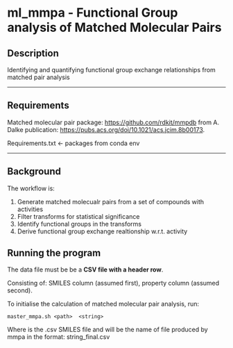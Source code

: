 # ml_mmpa - Functional Group analysis of Matched Molecular Pairs

## Description
Identifying and quantifying functional group exchange relationships from matched pair analysis

------------------

## Requirements

Matched molecular pair package:  https://github.com/rdkit/mmpdb from A. Dalke publication: https://pubs.acs.org/doi/10.1021/acs.jcim.8b00173.

Requirements.txt <- packages from conda env



------------------

## Background

The workflow is: 

  1. Generate matched molecualr pairs from a set of compounds with activities
  2. Filter transforms for statistical significance
  3. Identify functional groups in the transforms
  4. Derive functional group exchange realtionship w.r.t. activity


## Running the program
The data file must be be a **CSV file with a header row**.

Consisting of: SMILES column (assumed first), property column (assumed second).

To initialise the calculation of matched molecular pair analysis, run: 

```
master_mmpa.sh <path>  <string>
```

Where <path> is the .csv SMILES file and <string> will be the name of file produced by mmpa in the format: string_final.csv


